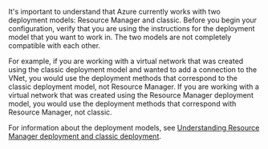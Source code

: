 It's important to understand that Azure currently works with two deployment models: Resource Manager and classic. Before you begin your configuration, verify that you are using the instructions for the deployment model that you want to work in. The two models are not completely compatible with each other.

For example, if you are working with a virtual network that was created using the classic deployment model and wanted to add a connection to the VNet, you would use the deployment methods that correspond to the classic deployment model, not Resource Manager. If you are working with a virtual network that was created using the Resource Manager deployment model, you would use the deployment methods that correspond with Resource Manager, not classic.

For information about the deployment models, see [Understanding Resource Manager deployment and classic deployment](../articles/resource-manager-deployment-model.md).

